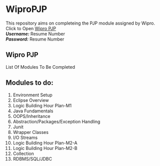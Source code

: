 # WiproPJP
This repository aims on completeing the PJP module assigned by Wipro.<br/>
Click to Open [Wipro PJP](http://59.162.104.101:25000/PBLApp/) <br/>
**_Username:_** Resume Number <br/>
**_Password:_** Resume Number <br/>

## Wipro PJP <br/>
List Of Modules To Be Completed

## Modules to do:
1. Environment Setup
2. Eclipse Overview
3. Logic Building Hour Plan-M1
4. Java Fundamentals
5. OOPS/Inheritance
6. Abstraction/Packages/Exception Handling
7. Junit
8. Wrapper Classes
9. I/O Streams
10. Logic Building Hour Plan-M2-A
11. Logic Building Hour Plan-M2-B
12. Collection
13. RDBMS/SQL/JDBC

